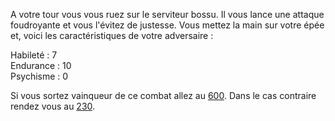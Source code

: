A votre tour vous vous ruez sur le serviteur bossu. Il vous lance une attaque foudroyante et vous l'évitez de justesse. Vous mettez la main sur votre épée et, voici les caractéristiques de votre adversaire :

Habileté : 7  
Endurance : 10  
Psychisme : 0  

Si vous sortez vainqueur de ce combat allez au [600](600). Dans le cas contraire rendez vous au [230](230).